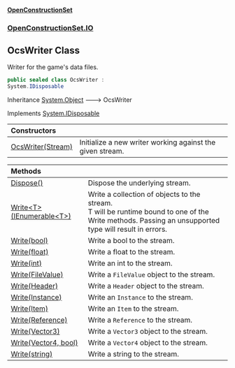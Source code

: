 #### [OpenConstructionSet](index.md 'index')
### [OpenConstructionSet.IO](index.md#OpenConstructionSet_IO 'OpenConstructionSet.IO')
## OcsWriter Class
Writer for the game's data files.  
```csharp
public sealed class OcsWriter :
System.IDisposable
```

Inheritance [System.Object](https://docs.microsoft.com/en-us/dotnet/api/System.Object 'System.Object') &#129106; OcsWriter  

Implements [System.IDisposable](https://docs.microsoft.com/en-us/dotnet/api/System.IDisposable 'System.IDisposable')  

| Constructors | |
| :--- | :--- |
| [OcsWriter(Stream)](jIyrpvX8W6_zOJ7SP4+oqQ.md 'OpenConstructionSet.IO.OcsWriter.OcsWriter(System.IO.Stream)') | Initialize a new writer working against the given stream.<br/> |

| Methods | |
| :--- | :--- |
| [Dispose()](3INognOZLPyo_YcM+qFx1Q.md 'OpenConstructionSet.IO.OcsWriter.Dispose()') | Dispose the underlying stream.<br/> |
| [Write&lt;T&gt;(IEnumerable&lt;T&gt;)](FpAs07YyMVGu_hcYZV66bg.md 'OpenConstructionSet.IO.OcsWriter.Write&lt;T&gt;(System.Collections.Generic.IEnumerable&lt;T&gt;)') | Write a collection of objects to the stream.<br/>T will be runtime bound to one of the Write methods. Passing an unsupported type will result in errors.<br/> |
| [Write(bool)](sQltuRKs72Ct1UbaGn5lJQ.md 'OpenConstructionSet.IO.OcsWriter.Write(bool)') | Write a bool to the stream.<br/> |
| [Write(float)](FSO1L3TEwrqcbcmH1TPLQA.md 'OpenConstructionSet.IO.OcsWriter.Write(float)') | Write a float to the stream.<br/> |
| [Write(int)](LNKtJ3KgsxQfzb8cZ0HlPw.md 'OpenConstructionSet.IO.OcsWriter.Write(int)') | Write an int to the stream.<br/> |
| [Write(FileValue)](AefwuyNk8xNTKhmOTTxt7g.md 'OpenConstructionSet.IO.OcsWriter.Write(OpenConstructionSet.Models.FileValue)') | Write a `FileValue` object to the stream.<br/> |
| [Write(Header)](5UkMGrKgsN+a43BQKEqnyw.md 'OpenConstructionSet.IO.OcsWriter.Write(OpenConstructionSet.Models.Header)') | Write a `Header` object to the stream.<br/> |
| [Write(Instance)](WzrSabmFyilTVf93UxkSnQ.md 'OpenConstructionSet.IO.OcsWriter.Write(OpenConstructionSet.Models.Instance)') | Write an `Instance` to the stream.<br/> |
| [Write(Item)](AnyG6bVS9dkCxEm9aDX1Jw.md 'OpenConstructionSet.IO.OcsWriter.Write(OpenConstructionSet.Models.Item)') | Write an `Item` to the stream.<br/> |
| [Write(Reference)](3vpC1wn+nL9NLmDaCX3l4w.md 'OpenConstructionSet.IO.OcsWriter.Write(OpenConstructionSet.Models.Reference)') | Write a `Reference` to the stream.<br/> |
| [Write(Vector3)](tX+Gu7wqujXue_ie5NdbhQ.md 'OpenConstructionSet.IO.OcsWriter.Write(OpenConstructionSet.Models.Vector3)') | Write a `Vector3` object to the stream.<br/> |
| [Write(Vector4, bool)](iWVeA0qxKbdxVRzn+wrBNg.md 'OpenConstructionSet.IO.OcsWriter.Write(OpenConstructionSet.Models.Vector4, bool)') | Write a `Vector4` object to the stream.<br/> |
| [Write(string)](tFtj8d0KegTpG2chXL7o6Q.md 'OpenConstructionSet.IO.OcsWriter.Write(string)') | Write a string to the stream.<br/> |
